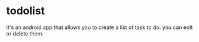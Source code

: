 # todolist
It's an android app that allows you to create a list of task to do. you can edit or delete them.
